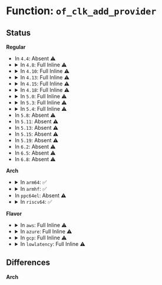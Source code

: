 # Function: <code>of_clk_add_provider</code>

## Status
<b>Regular</b>
<ul>
<li>
In <code>4.4</code>: Absent ⚠️
</li>
<li>
<details>
<summary>In <code>4.8</code>: Full Inline ⚠️</summary>

**Collision:** Unique Static

**Inline:** Full

**Transformation:** False

**Instances:**

```
In drivers/clk/clk-gpio.c (0)
Location: include/linux/clk-provider.h:810
Inline: True
```
</details>
</li>
<li>
<details>
<summary>In <code>4.10</code>: Full Inline ⚠️</summary>

**Collision:** Unique Static

**Inline:** Full

**Transformation:** False

**Instances:**

```
In drivers/clk/clk-gpio.c (0)
Location: include/linux/clk-provider.h:822
Inline: True
```
</details>
</li>
<li>
<details>
<summary>In <code>4.13</code>: Full Inline ⚠️</summary>

**Collision:** Unique Static

**Inline:** Full

**Transformation:** False

**Instances:**

```
In drivers/clk/clk-gpio.c (0)
Location: include/linux/clk-provider.h:832
Inline: True
```
</details>
</li>
<li>
<details>
<summary>In <code>4.15</code>: Full Inline ⚠️</summary>

**Collision:** Unique Static

**Inline:** Full

**Transformation:** False

**Instances:**

```
In drivers/clk/clk-gpio.c (0)
Location: include/linux/clk-provider.h:841
Inline: True
```
</details>
</li>
<li>
<details>
<summary>In <code>4.18</code>: Full Inline ⚠️</summary>

**Collision:** Unique Static

**Inline:** Full

**Transformation:** False

**Instances:**

```
In drivers/clk/clk-gpio.c (0)
Location: include/linux/clk-provider.h:902
Inline: True
```
</details>
</li>
<li>
<details>
<summary>In <code>5.0</code>: Full Inline ⚠️</summary>

**Collision:** Unique Static

**Inline:** Full

**Transformation:** False

**Instances:**

```
In drivers/clk/clk-gpio.c (0)
Location: include/linux/clk-provider.h:938
Inline: True
```
</details>
</li>
<li>
<details>
<summary>In <code>5.3</code>: Full Inline ⚠️</summary>

**Collision:** Unique Static

**Inline:** Full

**Transformation:** False

**Instances:**

```
In drivers/clk/clk-gpio.c (0)
Location: include/linux/clk-provider.h:1055
Inline: True
```
</details>
</li>
<li>
<details>
<summary>In <code>5.4</code>: Full Inline ⚠️</summary>

**Collision:** Unique Static

**Inline:** Full

**Transformation:** False

**Instances:**

```
In drivers/clk/clk-gpio.c (0)
Location: include/linux/clk-provider.h:1057
Inline: True
```
</details>
</li>
<li>
In <code>5.8</code>: Absent ⚠️
</li>
<li>
In <code>5.11</code>: Absent ⚠️
</li>
<li>
In <code>5.13</code>: Absent ⚠️
</li>
<li>
In <code>5.15</code>: Absent ⚠️
</li>
<li>
In <code>5.19</code>: Absent ⚠️
</li>
<li>
In <code>6.2</code>: Absent ⚠️
</li>
<li>
In <code>6.5</code>: Absent ⚠️
</li>
<li>
In <code>6.8</code>: Absent ⚠️
</li>
</ul>
<b>Arch</b>
<ul>
<li>
<details>
<summary>In <code>arm64</code>: ✅</summary>

```c
int of_clk_add_provider(struct device_node *np, struct clk * (*clk_src_get)(struct of_phandle_args *, void *), void *data);
```

**Collision:** Unique Global

**Inline:** No

**Transformation:** False

**Instances:**

```
In drivers/clk/clk.c (ffff8000107c19e0)
Location: drivers/clk/clk.c:4285
Inline: False
Direct callers:
  - drivers/clk/clk-fixed-rate.c:_of_fixed_clk_setup
  - drivers/clk/clk-gpio.c:gpio_clk_driver_probe
  - drivers/clk/clk-qoriq.c:legacy_pll_init
  - drivers/clk/clk-qoriq.c:sysclk_init
  - drivers/clk/clk-qoriq.c:core_mux_init
  - drivers/clk/clk-qoriq.c:clockgen_init
  - drivers/clk/clk-xgene.c:xgene_devclk_init
  - drivers/clk/clk-xgene.c:xgene_pmdclk_init
  - drivers/clk/clk-xgene.c:xgene_pllclk_init
  - drivers/clk/hisilicon/clk-hi6220-stub.c:hi6220_stub_clk_probe
  - drivers/clk/imx/clk-imx8mm.c:imx8mm_clocks_probe
  - drivers/clk/imx/clk-imx8mn.c:imx8mn_clocks_probe
  - drivers/clk/imx/clk-imx8mq.c:imx8mq_clocks_probe
  - drivers/clk/mediatek/clk-mt6779.c:clk_mt6779_infra_probe
  - drivers/clk/mediatek/clk-mt6779.c:clk_mt6779_top_probe
  - drivers/clk/mediatek/clk-mt6779.c:clk_mt6779_apmixed_probe
  - drivers/clk/mediatek/clk-mt6779-mm.c:clk_mt6779_mm_probe
  - drivers/clk/mediatek/clk-mt6779-img.c:clk_mt6779_img_probe
  - drivers/clk/mediatek/clk-mt6779-ipe.c:clk_mt6779_ipe_probe
  - drivers/clk/mediatek/clk-mt6779-cam.c:clk_mt6779_cam_probe
  - drivers/clk/mediatek/clk-mt6779-vdec.c:clk_mt6779_vdec_probe
  - drivers/clk/mediatek/clk-mt6779-venc.c:clk_mt6779_venc_probe
  - drivers/clk/mediatek/clk-mt6779-mfg.c:clk_mt6779_mfg_probe
  - drivers/clk/mediatek/clk-mt6779-aud.c:clk_mt6779_aud_probe
  - drivers/clk/mediatek/clk-mt6797.c:mtk_apmixedsys_init
  - drivers/clk/mediatek/clk-mt6797.c:mtk_infrasys_init
  - drivers/clk/mediatek/clk-mt6797.c:mtk_infra_of_clk_init_driver
  - drivers/clk/mediatek/clk-mt6797.c:mtk_topckgen_init
  - drivers/clk/mediatek/clk-mt6797-img.c:clk_mt6797_img_probe
  - drivers/clk/mediatek/clk-mt6797-mm.c:clk_mt6797_mm_probe
  - drivers/clk/mediatek/clk-mt6797-vdec.c:clk_mt6797_vdec_probe
  - drivers/clk/mediatek/clk-mt6797-venc.c:clk_mt6797_venc_probe
  - drivers/clk/mediatek/clk-mt2712.c:clk_mt2712_mcu_probe
  - drivers/clk/mediatek/clk-mt2712.c:clk_mt2712_peri_probe
  - drivers/clk/mediatek/clk-mt2712.c:clk_mt2712_infra_probe
  - drivers/clk/mediatek/clk-mt2712.c:clk_mt2712_top_probe
  - drivers/clk/mediatek/clk-mt2712.c:mt2712_topckgen_of_clk_init_driver
  - drivers/clk/mediatek/clk-mt2712.c:clk_mt2712_apmixed_probe
  - drivers/clk/mediatek/clk-mt2712-bdp.c:clk_mt2712_bdp_probe
  - drivers/clk/mediatek/clk-mt2712-img.c:clk_mt2712_img_probe
  - drivers/clk/mediatek/clk-mt2712-jpgdec.c:clk_mt2712_jpgdec_probe
  - drivers/clk/mediatek/clk-mt2712-mfg.c:clk_mt2712_mfg_probe
  - drivers/clk/mediatek/clk-mt2712-mm.c:clk_mt2712_mm_probe
  - drivers/clk/mediatek/clk-mt2712-vdec.c:clk_mt2712_vdec_probe
  - drivers/clk/mediatek/clk-mt2712-venc.c:clk_mt2712_venc_probe
  - drivers/clk/mediatek/clk-mt7622.c:mtk_pericfg_init
  - drivers/clk/mediatek/clk-mt7622.c:mtk_apmixedsys_init
  - drivers/clk/mediatek/clk-mt7622.c:mtk_infrasys_init
  - drivers/clk/mediatek/clk-mt7622.c:mtk_topckgen_init
  - drivers/clk/mediatek/clk-mt7622-eth.c:clk_mt7622_sgmiisys_init
  - drivers/clk/mediatek/clk-mt7622-eth.c:clk_mt7622_ethsys_init
  - drivers/clk/mediatek/clk-mt7622-hif.c:clk_mt7622_pciesys_init
  - drivers/clk/mediatek/clk-mt7622-hif.c:clk_mt7622_ssusbsys_init
  - drivers/clk/mediatek/clk-mt7622-aud.c:clk_mt7622_audiosys_init
  - drivers/clk/mediatek/clk-mt8173.c:mtk_vencltsys_init
  - drivers/clk/mediatek/clk-mt8173.c:mtk_vencsys_init
  - drivers/clk/mediatek/clk-mt8173.c:mtk_vdecsys_init
  - drivers/clk/mediatek/clk-mt8173.c:mtk_mmsys_init
  - drivers/clk/mediatek/clk-mt8173.c:mtk_imgsys_init
  - drivers/clk/mediatek/clk-mt8173.c:mtk_apmixedsys_init
  - drivers/clk/mediatek/clk-mt8173.c:mtk_pericfg_init
  - drivers/clk/mediatek/clk-mt8173.c:mtk_infrasys_init
  - drivers/clk/mediatek/clk-mt8173.c:mtk_topckgen_init
  - drivers/clk/mediatek/clk-mt8183.c:clk_mt8183_mcu_probe
  - drivers/clk/mediatek/clk-mt8183.c:clk_mt8183_peri_probe
  - drivers/clk/mediatek/clk-mt8183.c:clk_mt8183_infra_probe
  - drivers/clk/mediatek/clk-mt8183.c:clk_mt8183_top_probe
  - drivers/clk/mediatek/clk-mt8183.c:mt8183_topckgen_of_clk_init_driver
  - drivers/clk/mediatek/clk-mt8183.c:clk_mt8183_apmixed_probe
  - drivers/clk/mediatek/clk-mt8183-audio.c:clk_mt8183_audio_probe
  - drivers/clk/mediatek/clk-mt8183-cam.c:clk_mt8183_cam_probe
  - drivers/clk/mediatek/clk-mt8183-img.c:clk_mt8183_img_probe
  - drivers/clk/mediatek/clk-mt8183-ipu0.c:clk_mt8183_ipu_core0_probe
  - drivers/clk/mediatek/clk-mt8183-ipu1.c:clk_mt8183_ipu_core1_probe
  - drivers/clk/mediatek/clk-mt8183-ipu_adl.c:clk_mt8183_ipu_adl_probe
  - drivers/clk/mediatek/clk-mt8183-ipu_conn.c:clk_mt8183_ipu_conn_probe
  - drivers/clk/mediatek/clk-mt8183-mfgcfg.c:clk_mt8183_mfg_probe
  - drivers/clk/mediatek/clk-mt8183-mm.c:clk_mt8183_mm_probe
  - drivers/clk/mediatek/clk-mt8183-vdec.c:clk_mt8183_vdec_probe
  - drivers/clk/mediatek/clk-mt8183-venc.c:clk_mt8183_venc_probe
  - drivers/clk/mediatek/clk-mt8516.c:mtk_apmixedsys_init
  - drivers/clk/mediatek/clk-mt8516.c:mtk_infracfg_init
  - drivers/clk/mediatek/clk-mt8516.c:mtk_topckgen_init
  - drivers/clk/mediatek/clk-mt8516-aud.c:mtk_audsys_init
  - drivers/clk/mvebu/ap806-system-controller.c:ap806_syscon_common_probe
  - drivers/clk/renesas/r9a06g032-clocks.c:r9a06g032_clocks_probe
  - drivers/clk/renesas/renesas-cpg-mssr.c:cpg_mssr_common_init
  - drivers/clk/renesas/clk-div6.c:cpg_div6_clock_init
  - drivers/clk/rockchip/clk.c:rockchip_clk_of_add_provider
  - drivers/clk/socfpga/clk-s10.c:s10_clkmgr_init
  - drivers/clk/sunxi/clk-sunxi.c:sunxi_divs_clk_setup
  - drivers/clk/sunxi/clk-sunxi.c:sunxi_divider_clk_setup
  - drivers/clk/sunxi/clk-a10-codec.c:sun4i_codec_clk_setup
  - drivers/clk/sunxi/clk-a10-hosc.c:sun4i_osc_clk_setup
  - drivers/clk/sunxi/clk-a10-mod1.c:sun4i_mod1_clk_setup
  - drivers/clk/sunxi/clk-a10-pll2.c:sun4i_pll2_setup
  - drivers/clk/sunxi/clk-a10-ve.c:sun4i_ve_clk_setup
  - drivers/clk/sunxi/clk-a20-gmac.c:sun7i_a20_gmac_clk_setup
  - drivers/clk/sunxi/clk-mod0.c:sunxi_mmc_setup
  - drivers/clk/sunxi/clk-simple-gates.c:sunxi_simple_gates_setup
  - drivers/clk/sunxi/clk-sun4i-display.c:sun4i_a10_display_init
  - drivers/clk/sunxi/clk-sun4i-pll3.c:sun4i_a10_pll3_setup
  - drivers/clk/sunxi/clk-sun4i-tcon-ch1.c:tcon_ch1_setup
  - drivers/clk/sunxi/clk-sun8i-bus-gates.c:sun8i_h3_bus_gates_init
  - drivers/clk/sunxi/clk-sun8i-mbus.c:sun8i_a23_mbus_setup
  - drivers/clk/sunxi/clk-sun9i-mmc.c:sun9i_a80_mmc_config_clk_probe
  - drivers/clk/sunxi/clk-sun9i-mmc.c:sun9i_a80_mmc_config_clk_probe
  - drivers/clk/sunxi/clk-usb.c:sunxi_usb_clk_setup
  - drivers/clk/sunxi/clk-sun8i-apb0.c:sun8i_a23_apb0_register
  - drivers/clk/sunxi/clk-sun9i-cpus.c:sun9i_a80_cpus_setup
  - drivers/clk/sunxi/clk-sun6i-apb0.c:sun6i_a31_apb0_clk_probe
  - drivers/clk/sunxi/clk-sun6i-apb0-gates.c:sun6i_a31_apb0_gates_clk_probe
  - drivers/clk/versatile/clk-sp810.c:clk_sp810_of_setup
  - drivers/clk/versatile/clk-vexpress-osc.c:vexpress_osc_probe
```
**Symbols:**

```
ffff8000107c19e0-ffff8000107c1b04: of_clk_add_provider (STB_GLOBAL)
```
</details>
</li>
<li>
<details>
<summary>In <code>armhf</code>: ✅</summary>

```c
int of_clk_add_provider(struct device_node *np, struct clk * (*clk_src_get)(struct of_phandle_args *, void *), void *data);
```

**Collision:** Unique Global

**Inline:** No

**Transformation:** False

**Instances:**

```
In drivers/clk/clk.c (c08ec60c)
Location: drivers/clk/clk.c:4285
Inline: False
Direct callers:
  - drivers/clk/clk-fixed-rate.c:_of_fixed_clk_setup
  - drivers/clk/clk-gpio.c:gpio_clk_driver_probe
  - drivers/clk/clk-qoriq.c:legacy_pll_init
  - drivers/clk/clk-qoriq.c:sysclk_init
  - drivers/clk/clk-qoriq.c:core_mux_init
  - drivers/clk/clk-qoriq.c:clockgen_init
  - drivers/clk/hisilicon/clk-hi3620.c:hi3620_mmc_clk_init
  - drivers/clk/hisilicon/clk-hi6220-stub.c:hi6220_stub_clk_probe
  - drivers/clk/imx/clk-imx5.c:mx53_clocks_init
  - drivers/clk/imx/clk-imx5.c:mx51_clocks_init
  - drivers/clk/imx/clk-imx5.c:mx50_clocks_init
  - drivers/clk/imx/clk-vf610.c:vf610_clocks_init
  - drivers/clk/mediatek/clk-mt7622.c:mtk_pericfg_init
  - drivers/clk/mediatek/clk-mt7622.c:mtk_apmixedsys_init
  - drivers/clk/mediatek/clk-mt7622.c:mtk_infrasys_init
  - drivers/clk/mediatek/clk-mt7622.c:mtk_topckgen_init
  - drivers/clk/mediatek/clk-mt7622-eth.c:clk_mt7622_sgmiisys_init
  - drivers/clk/mediatek/clk-mt7622-eth.c:clk_mt7622_ethsys_init
  - drivers/clk/mediatek/clk-mt7622-hif.c:clk_mt7622_pciesys_init
  - drivers/clk/mediatek/clk-mt7622-hif.c:clk_mt7622_ssusbsys_init
  - drivers/clk/mediatek/clk-mt7622-aud.c:clk_mt7622_audiosys_init
  - drivers/clk/mediatek/clk-mt7629.c:mtk_apmixedsys_init
  - drivers/clk/mediatek/clk-mt7629.c:mtk_pericfg_init
  - drivers/clk/mediatek/clk-mt7629.c:mtk_infrasys_init
  - drivers/clk/mediatek/clk-mt7629.c:mtk_topckgen_init
  - drivers/clk/mediatek/clk-mt7629-eth.c:clk_mt7629_sgmiisys_init
  - drivers/clk/mediatek/clk-mt7629-eth.c:clk_mt7629_ethsys_init
  - drivers/clk/mediatek/clk-mt7629-hif.c:clk_mt7629_pciesys_init
  - drivers/clk/mediatek/clk-mt7629-hif.c:clk_mt7629_ssusbsys_init
  - drivers/clk/mediatek/clk-mt8135.c:mtk_pericfg_init
  - drivers/clk/mediatek/clk-mt8135.c:mtk_infrasys_init
  - drivers/clk/mediatek/clk-mt8135.c:mtk_topckgen_init
  - drivers/clk/mediatek/clk-mt8173.c:mtk_vencltsys_init
  - drivers/clk/mediatek/clk-mt8173.c:mtk_vencsys_init
  - drivers/clk/mediatek/clk-mt8173.c:mtk_vdecsys_init
  - drivers/clk/mediatek/clk-mt8173.c:mtk_mmsys_init
  - drivers/clk/mediatek/clk-mt8173.c:mtk_imgsys_init
  - drivers/clk/mediatek/clk-mt8173.c:mtk_apmixedsys_init
  - drivers/clk/mediatek/clk-mt8173.c:mtk_pericfg_init
  - drivers/clk/mediatek/clk-mt8173.c:mtk_infrasys_init
  - drivers/clk/mediatek/clk-mt8173.c:mtk_topckgen_init
  - drivers/clk/mediatek/clk-mt8516.c:mtk_apmixedsys_init
  - drivers/clk/mediatek/clk-mt8516.c:mtk_infracfg_init
  - drivers/clk/mediatek/clk-mt8516.c:mtk_topckgen_init
  - drivers/clk/mediatek/clk-mt8516-aud.c:mtk_audsys_init
  - drivers/clk/mvebu/common.c:mvebu_clk_gating_setup
  - drivers/clk/mvebu/common.c:mvebu_coreclk_setup
  - drivers/clk/mvebu/clk-cpu.c:of_mv98dx3236_cpu_clk_setup
  - drivers/clk/mvebu/clk-cpu.c:of_cpu_clk_setup
  - drivers/clk/mvebu/clk-corediv.c:mvebu_corediv_clk_init
  - drivers/clk/mvebu/dove-divider.c:dove_divider_clk_init
  - drivers/clk/renesas/clk-emev2.c:emev2_smu_gclk_init
  - drivers/clk/renesas/clk-emev2.c:emev2_smu_clkdiv_init
  - drivers/clk/renesas/clk-rz.c:rz_cpg_clocks_init
  - drivers/clk/renesas/clk-r8a7740.c:r8a7740_cpg_clocks_init
  - drivers/clk/renesas/clk-r8a7778.c:r8a7778_cpg_clocks_init
  - drivers/clk/renesas/clk-r8a7779.c:r8a7779_cpg_clocks_init
  - drivers/clk/renesas/r9a06g032-clocks.c:r9a06g032_clocks_probe
  - drivers/clk/renesas/clk-sh73a0.c:sh73a0_cpg_clocks_init
  - drivers/clk/renesas/clk-rcar-gen2.c:rcar_gen2_cpg_clocks_init
  - drivers/clk/renesas/renesas-cpg-mssr.c:cpg_mssr_common_init
  - drivers/clk/renesas/clk-mstp.c:cpg_mstp_clocks_init
  - drivers/clk/renesas/clk-div6.c:cpg_div6_clock_init
  - drivers/clk/rockchip/clk.c:rockchip_clk_of_add_provider
  - drivers/clk/tegra/clk.c:tegra_add_of_provider
  - drivers/clk/tegra/clk-dfll.c:tegra_dfll_register
  - drivers/clk/ti/dpll.c:_register_dpll
  - drivers/clk/ti/composite.c:_register_composite
  - drivers/clk/ti/divider.c:of_ti_divider_clk_setup
  - drivers/clk/ti/gate.c:_of_ti_gate_clk_setup
  - drivers/clk/ti/fixed-factor.c:of_ti_fixed_factor_clk_setup
  - drivers/clk/ti/mux.c:of_mux_clk_setup
  - drivers/clk/ti/apll.c:of_omap2_apll_setup
  - drivers/clk/ti/apll.c:omap_clk_register_apll
  - drivers/clk/ti/fapll.c:ti_fapll_setup
  - drivers/clk/ti/interface.c:_of_ti_interface_clk_setup
  - drivers/clk/ti/clk-dra7-atl.c:of_dra7_atl_clock_setup
  - drivers/clk/ti/adpll.c:ti_adpll_probe
  - drivers/clk/versatile/clk-icst.c:of_syscon_icst_setup
  - drivers/clk/versatile/clk-versatile.c:cm_osc_setup
  - drivers/clk/versatile/clk-sp810.c:clk_sp810_of_setup
  - drivers/clk/versatile/clk-vexpress-osc.c:vexpress_osc_probe
```
**Symbols:**

```
c08ec60c-c08ec6f8: of_clk_add_provider (STB_GLOBAL)
```
</details>
</li>
<li>
In <code>ppc64el</code>: Absent ⚠️
</li>
<li>
<details>
<summary>In <code>riscv64</code>: ✅</summary>

```c
int of_clk_add_provider(struct device_node *np, struct clk * (*clk_src_get)(struct of_phandle_args *, void *), void *data);
```

**Collision:** Unique Global

**Inline:** No

**Transformation:** False

**Instances:**

```
In drivers/clk/clk.c (ffffffe00050f6a6)
Location: drivers/clk/clk.c:4285
Inline: False
Direct callers:
  - drivers/clk/clk-fixed-rate.c:_of_fixed_clk_setup
  - drivers/clk/clk-gpio.c:gpio_clk_driver_probe
```
**Symbols:**

```
ffffffe00050f6a6-ffffffe00050f7b4: of_clk_add_provider (STB_GLOBAL)
```
</details>
</li>
</ul>
<b>Flavor</b>
<ul>
<li>
<details>
<summary>In <code>aws</code>: Full Inline ⚠️</summary>

**Collision:** Unique Static

**Inline:** Full

**Transformation:** False

**Instances:**

```
In drivers/clk/clk-gpio.c (0)
Location: include/linux/clk-provider.h:1057
Inline: True
```
</details>
</li>
<li>
<details>
<summary>In <code>azure</code>: Full Inline ⚠️</summary>

**Collision:** Unique Static

**Inline:** Full

**Transformation:** False

**Instances:**

```
In drivers/clk/clk-gpio.c (0)
Location: include/linux/clk-provider.h:1057
Inline: True
```
</details>
</li>
<li>
<details>
<summary>In <code>gcp</code>: Full Inline ⚠️</summary>

**Collision:** Unique Static

**Inline:** Full

**Transformation:** False

**Instances:**

```
In drivers/clk/clk-gpio.c (0)
Location: include/linux/clk-provider.h:1057
Inline: True
```
</details>
</li>
<li>
<details>
<summary>In <code>lowlatency</code>: Full Inline ⚠️</summary>

**Collision:** Unique Static

**Inline:** Full

**Transformation:** False

**Instances:**

```
In drivers/clk/clk-gpio.c (0)
Location: include/linux/clk-provider.h:1057
Inline: True
```
</details>
</li>
</ul>

## Differences
<b>Arch</b>
<ul>
</ul>

